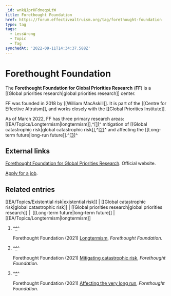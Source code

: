 ```yaml
---
_id: wnkQJprHFdneqsLtW
title: Forethought Foundation
href: https://forum.effectivealtruism.org/tag/forethought-foundation
type: tag
tags:
  - LessWrong
  - Topic
  - Tag
synchedAt: '2022-09-11T14:34:37.588Z'
---
```

# Forethought Foundation

The **Forethought Foundation for Global Priorities Research** (**FF**) is a [[Global priorities research|global priorities research]] center.

FF was founded in 2018 by [[William MacAskill]]. It is part of the [[Centre for Effective Altruism]], and works closely with the [[Global Priorities Institute]].

As of March 2022, FF has three primary research areas: [[EA/Topics/Longtermism|longtermism]],^[\[1\]](#fn16nl2ty4r1z)^ mitigation of [[Global catastrophic risk|global catastrophic risk]],^[\[2\]](#fnyqlva2qiogk)^ and affecting the [[Long-term future|long-run future]].^[\[3\]](#fnz6x8h6pfklb)^

External links
--------------

[Forethought Foundation for Global Priorities Research](https://www.forethought.org/). Official website.

[Apply for a job](https://www.forethought.org/opportunities).

Related entries
---------------

[[EA/Topics/Existential risk|existential risk]] | [[Global catastrophic risk|global catastrophic risk]] | [[Global priorities research|global priorities research]] |  [[Long-term future|long-term future]] | [[EA/Topics/Longtermism|longtermism]]

1.  ^**[^](#fnref16nl2ty4r1z)**^
    
    Forethought Foundation (2021) [Longtermism](https://www.forethought.org/longtermism), *Forethought Foundation*.
    
2.  ^**[^](#fnrefyqlva2qiogk)**^
    
    Forethought Foundation (2021) [Mitigating catastrophic risk](https://www.forethought.org/mitigating-extinction-and-catastrophe), *Forethought Foundation*.
    
3.  ^**[^](#fnrefz6x8h6pfklb)**^
    
    Forethought Foundation (2021) [Affecting the very long run](https://www.forethought.org/affecting-the-very-long-run), *Forethought Foundation*.